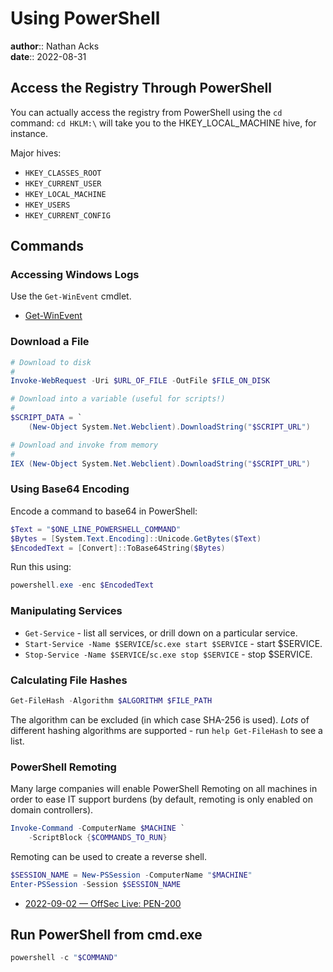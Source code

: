 # Using PowerShell

**author**:: Nathan Acks  
**date**:: 2022-08-31

## Access the Registry Through PowerShell

You can actually access the registry from PowerShell using the `cd` command: `cd HKLM:\` will take you to the HKEY_LOCAL_MACHINE hive, for instance.

Major hives:

* `HKEY_CLASSES_ROOT`
* `HKEY_CURRENT_USER`
* `HKEY_LOCAL_MACHINE`
* `HKEY_USERS`
* `HKEY_CURRENT_CONFIG`

## Commands

### Accessing Windows Logs

Use the `Get-WinEvent` cmdlet.

* [Get-WinEvent](get-winevent.md)

### Download a File

```powershell
# Download to disk
#
Invoke-WebRequest -Uri $URL_OF_FILE -OutFile $FILE_ON_DISK

# Download into a variable (useful for scripts!)
#
$SCRIPT_DATA = `
	(New-Object System.Net.Webclient).DownloadString("$SCRIPT_URL")

# Download and invoke from memory
#
IEX (New-Object System.Net.Webclient).DownloadString("$SCRIPT_URL")
```

### Using Base64 Encoding

Encode a command to base64 in PowerShell:

```powershell
$Text = "$ONE_LINE_POWERSHELL_COMMAND"
$Bytes = [System.Text.Encoding]::Unicode.GetBytes($Text)
$EncodedText = [Convert]::ToBase64String($Bytes)
```

Run this using:

```powershell
powershell.exe -enc $EncodedText
```

### Manipulating Services

* `Get-Service` - list all services, or drill down on a particular service.
* `Start-Service -Name $SERVICE`/`sc.exe start $SERVICE` - start $SERVICE.
* `Stop-Service -Name $SERVICE`/`sc.exe stop $SERVICE` - stop $SERVICE.

### Calculating File Hashes

```powershell
Get-FileHash -Algorithm $ALGORITHM $FILE_PATH
```

The algorithm can be excluded (in which case SHA-256 is used). *Lots* of different hashing algorithms are supported - run `help Get-FileHash` to see a list.

### PowerShell Remoting

Many large companies will enable PowerShell Remoting on all machines in order to ease IT support burdens (by default, remoting is only enabled on domain controllers).

```powershell
Invoke-Command -ComputerName $MACHINE `
	-ScriptBlock {$COMMANDS_TO_RUN}
```

Remoting can be used to create a reverse shell.

```powershell
$SESSION_NAME = New-PSSession -ComputerName "$MACHINE"
Enter-PSSession -Session $SESSION_NAME
```

* [2022-09-02 — OffSec Live: PEN-200](../log/2022-09-02-offsec-live-pen-200.md)

## Run PowerShell from cmd.exe

```powershell
powershell -c "$COMMAND"
```
